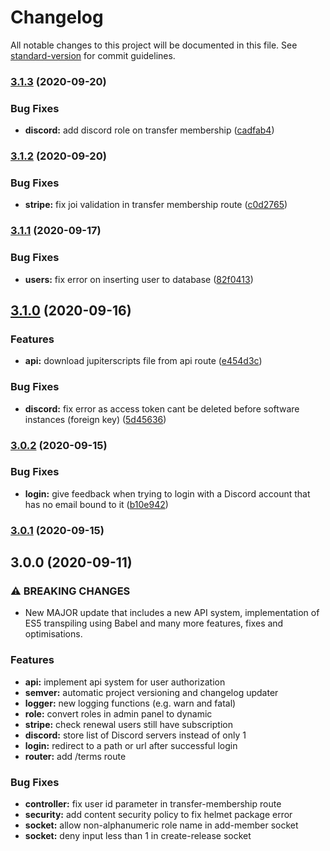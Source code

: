 # Changelog

All notable changes to this project will be documented in this file. See [standard-version](https://github.com/conventional-changelog/standard-version) for commit guidelines.

### [3.1.3](https://github.com/marcelmiro/jupiter-notify/compare/v3.1.2...v3.1.3) (2020-09-20)


### Bug Fixes

* **discord:** add discord role on transfer membership ([cadfab4](https://github.com/marcelmiro/jupiter-notify/commit/cadfab41156918012f1f470c412ba717cc81c12d))

### [3.1.2](https://github.com/marcelmiro/jupiter-notify/compare/v3.1.1...v3.1.2) (2020-09-20)


### Bug Fixes

* **stripe:** fix joi validation in transfer membership route ([c0d2765](https://github.com/marcelmiro/jupiter-notify/commit/c0d2765b39c63e27d9866a4846c0992093fff8e9))

### [3.1.1](https://github.com/marcelmiro/jupiter-notify/compare/v3.1.0...v3.1.1) (2020-09-17)


### Bug Fixes

* **users:** fix error on inserting user to database ([82f0413](https://github.com/marcelmiro/jupiter-notify/commit/82f0413bb9cc458411c794731dee49705b82f803))

## [3.1.0](https://github.com/marcelmiro/jupiter-notify/compare/v3.0.2...v3.1.0) (2020-09-16)


### Features

* **api:** download jupiterscripts file from api route ([e454d3c](https://github.com/marcelmiro/jupiter-notify/commit/e454d3c596faa474fd450aaa7dbc1d1746a37d14))


### Bug Fixes

* **discord:** fix error as access token cant be deleted before software instances (foreign key) ([5d45636](https://github.com/marcelmiro/jupiter-notify/commit/5d4563618ec97d3f0c8ec67c1e089ca1b9204443))

### [3.0.2](https://github.com/marcelmiro/jupiter-notify/compare/v3.0.1...v3.0.2) (2020-09-15)


### Bug Fixes

* **login:** give feedback when trying to login with a Discord account that has no email bound to it ([b10e942](https://github.com/marcelmiro/jupiter-notify/commit/b10e942204b3a617b3b3bead5c82230ab727960b))

### [3.0.1](https://github.com/marcelmiro/jupiter-notify/compare/v3.0.0...v3.0.1) (2020-09-15)

## 3.0.0 (2020-09-11)


### ⚠ BREAKING CHANGES

* New MAJOR update that includes a new API system, implementation of ES5 transpiling using Babel and many more features, fixes and optimisations.


### Features

* **api:** implement api system for user authorization
* **semver:** automatic project versioning and changelog updater
* **logger:** new logging functions (e.g. warn and fatal)
* **role:** convert roles in admin panel to dynamic
* **stripe:** check renewal users still have subscription
* **discord:** store list of Discord servers instead of only 1
* **login:** redirect to a path or url after successful login
* **router:** add /terms route


### Bug Fixes

* **controller:** fix user id parameter in transfer-membership route
* **security:** add content security policy to fix helmet package error
* **socket:** allow non-alphanumeric role name in add-member socket
* **socket:** deny input less than 1 in create-release socket
